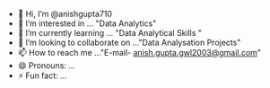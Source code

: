 - 👋 Hi, I’m @anishgupta710
- 👀 I’m interested in ... "Data Analytics"
- 🌱 I’m currently learning ... "Data Analytical Skills "
- 💞️ I’m looking to collaborate on ..."Data Analysation Projects"
- 📫 How to reach me ..."E-mail- anish.gupta.gwl2003@gmail.com"
- 😄 Pronouns: ...
- ⚡ Fun fact: ...

<!---
anishgupta710/anishgupta710 is a ✨ special ✨ repository because its `README.md` (this file) appears on your GitHub profile.
You can click the Preview link to take a look at your changes.
--->
